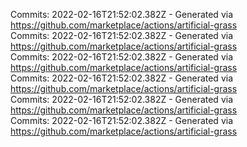 Commits: 2022-02-16T21:52:02.382Z - Generated via https://github.com/marketplace/actions/artificial-grass
<br>
Commits: 2022-02-16T21:52:02.382Z - Generated via https://github.com/marketplace/actions/artificial-grass
<br>
Commits: 2022-02-16T21:52:02.382Z - Generated via https://github.com/marketplace/actions/artificial-grass
<br>
Commits: 2022-02-16T21:52:02.382Z - Generated via https://github.com/marketplace/actions/artificial-grass
<br>
Commits: 2022-02-16T21:52:02.382Z - Generated via https://github.com/marketplace/actions/artificial-grass
<br>
Commits: 2022-02-16T21:52:02.382Z - Generated via https://github.com/marketplace/actions/artificial-grass
<br>

